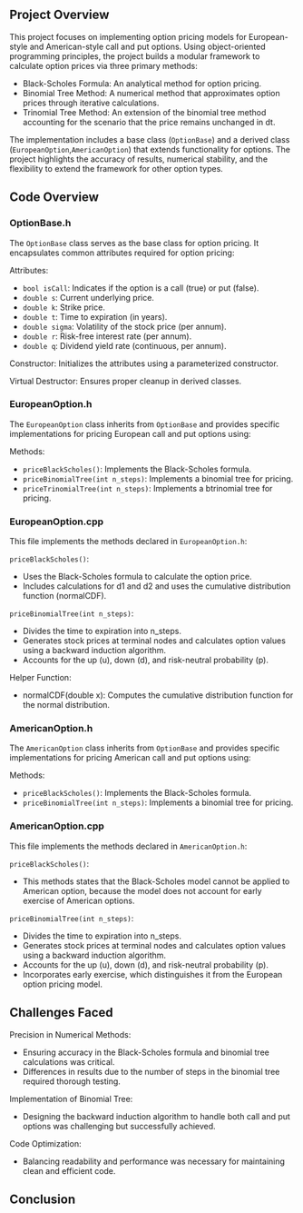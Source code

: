 ## Project Overview

This project focuses on implementing option pricing models for European-style and American-style call and put options. Using object-oriented programming principles, the project builds a modular framework to calculate option prices via three primary methods:

* Black-Scholes Formula: An analytical method for option pricing.
* Binomial Tree Method: A numerical method that approximates option prices through iterative calculations.
* Trinomial Tree Method: An extension of the binomial tree method accounting for the scenario that the price remains unchanged in dt.

The implementation includes a base class (`OptionBase`) and a derived class (`EuropeanOption`,`AmericanOption`) that extends functionality for options. The project highlights the accuracy of results, numerical stability, and the flexibility to extend the framework for other option types.

## Code Overview

### OptionBase.h

The `OptionBase` class serves as the base class for option pricing. It encapsulates common attributes required for option pricing:

Attributes:
* `bool isCall`: Indicates if the option is a call (true) or put (false).
* `double s`: Current underlying price.
* `double k`: Strike price.
* `double t`: Time to expiration (in years).
* `double sigma`: Volatility of the stock price (per annum).
* `double r`: Risk-free interest rate (per annum).
* `double q`: Dividend yield rate (continuous, per annum).

Constructor: Initializes the attributes using a parameterized constructor.

Virtual Destructor: Ensures proper cleanup in derived classes.

### EuropeanOption.h

The `EuropeanOption` class inherits from `OptionBase` and provides specific implementations for pricing European call and put options using:

Methods:
* `priceBlackScholes()`: Implements the Black-Scholes formula.
* `priceBinomialTree(int n_steps)`: Implements a binomial tree for pricing.
* `priceTrinomialTree(int n_steps)`: Implements a btrinomial tree for pricing.

### EuropeanOption.cpp

This file implements the methods declared in `EuropeanOption.h`:

`priceBlackScholes()`:

* Uses the Black-Scholes formula to calculate the option price.
* Includes calculations for d1 and d2 and uses the cumulative distribution function (normalCDF).

`priceBinomialTree(int n_steps)`:
* Divides the time to expiration into n_steps.
* Generates stock prices at terminal nodes and calculates option values using a backward induction algorithm.
* Accounts for the up (u), down (d), and risk-neutral probability (p).

Helper Function:
* normalCDF(double x): Computes the cumulative distribution function for the normal distribution.

### AmericanOption.h

The `AmericanOption` class inherits from `OptionBase` and provides specific implementations for pricing American call and put options using:

Methods:
* `priceBlackScholes()`: Implements the Black-Scholes formula.
* `priceBinomialTree(int n_steps)`: Implements a binomial tree for pricing.

### AmericanOption.cpp

This file implements the methods declared in `AmericanOption.h`:

`priceBlackScholes()`:

* This methods states that the Black-Scholes model cannot be applied to American option, because the model does not account for early exercise of American options.

`priceBinomialTree(int n_steps)`:
* Divides the time to expiration into n_steps.
* Generates stock prices at terminal nodes and calculates option values using a backward induction algorithm.
* Accounts for the up (u), down (d), and risk-neutral probability (p).
* Incorporates early exercise, which distinguishes it from the European option pricing model. 

## Challenges Faced
Precision in Numerical Methods:
* Ensuring accuracy in the Black-Scholes formula and binomial tree calculations was critical.
* Differences in results due to the number of steps in the binomial tree required thorough testing.

Implementation of Binomial Tree: 
* Designing the backward induction algorithm to handle both call and put options was challenging but successfully achieved.

Code Optimization:
* Balancing readability and performance was necessary for maintaining clean and efficient code.

## Conclusion
